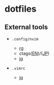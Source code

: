 # dotfiles

## External tools

- `.config/nvim`
  - [rg](https://github.com/BurntSushi/ripgrep)
  - ctags([EN](http://ctags.sourceforge.net))/([JP](https://hp.vector.co.jp/authors/VA025040/ctags/))
  - [jq](https://stedolan.github.io/jq/)

- `.vimrc`
  - [jq](https://stedolan.github.io/jq/)
